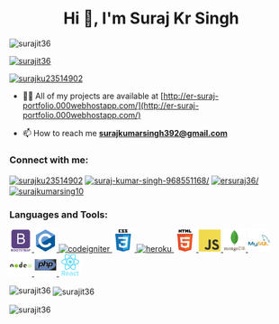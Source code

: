 <h1 align="center">Hi 👋, I'm Suraj Kr Singh</h1>
<p align="left"> <img src="https://komarev.com/ghpvc/?username=surajit36&label=Profile%20views&color=0e75b6&style=flat" alt="surajit36" /> </p>

<p align="left"> <a href="https://github.com/ryo-ma/github-profile-trophy"><img src="https://github-profile-trophy.vercel.app/?username=surajit36" alt="surajit36" /></a> </p>

<p align="left"> <a href="https://twitter.com/surajku23514902" target="blank"><img src="https://img.shields.io/twitter/follow/surajku23514902?logo=twitter&style=for-the-badge" alt="surajku23514902" /></a> </p>

- 👨‍💻 All of my projects are available at [http://er-suraj-portfolio.000webhostapp.com/](http://er-suraj-portfolio.000webhostapp.com/)

- 📫 How to reach me **surajkumarsingh392@gmail.com**

<h3 align="left">Connect with me:</h3>
<p align="left">
<a href="https://twitter.com/surajku23514902" target="blank"><img align="center" src="https://raw.githubusercontent.com/rahuldkjain/github-profile-readme-generator/master/src/images/icons/Social/twitter.svg" alt="surajku23514902" height="30" width="40" /></a>
<a href="https://linkedin.com/in/suraj-kumar-singh-968551168/" target="blank"><img align="center" src="https://raw.githubusercontent.com/rahuldkjain/github-profile-readme-generator/master/src/images/icons/Social/linked-in-alt.svg" alt="suraj-kumar-singh-968551168/" height="30" width="40" /></a>
<a href="https://fb.com/ersuraj36/" target="blank"><img align="center" src="https://raw.githubusercontent.com/rahuldkjain/github-profile-readme-generator/master/src/images/icons/Social/facebook.svg" alt="ersuraj36/" height="30" width="40" /></a>
<a href="https://www.hackerrank.com/surajkumarsing10" target="blank"><img align="center" src="https://raw.githubusercontent.com/rahuldkjain/github-profile-readme-generator/master/src/images/icons/Social/hackerrank.svg" alt="surajkumarsing10" height="30" width="40" /></a>
</p>

<h3 align="left">Languages and Tools:</h3>
<p align="left"> <a href="https://getbootstrap.com" target="_blank"> <img src="https://raw.githubusercontent.com/devicons/devicon/master/icons/bootstrap/bootstrap-plain-wordmark.svg" alt="bootstrap" width="40" height="40"/> </a> <a href="https://www.cprogramming.com/" target="_blank"> <img src="https://raw.githubusercontent.com/devicons/devicon/master/icons/c/c-original.svg" alt="c" width="40" height="40"/> </a> <a href="https://codeigniter.com" target="_blank"> <img src="https://cdn.worldvectorlogo.com/logos/codeigniter.svg" alt="codeigniter" width="40" height="40"/> </a> <a href="https://www.w3schools.com/css/" target="_blank"> <img src="https://raw.githubusercontent.com/devicons/devicon/master/icons/css3/css3-original-wordmark.svg" alt="css3" width="40" height="40"/> </a> <a href="https://heroku.com" target="_blank"> <img src="https://www.vectorlogo.zone/logos/heroku/heroku-icon.svg" alt="heroku" width="40" height="40"/> </a> <a href="https://www.w3.org/html/" target="_blank"> <img src="https://raw.githubusercontent.com/devicons/devicon/master/icons/html5/html5-original-wordmark.svg" alt="html5" width="40" height="40"/> </a> <a href="https://developer.mozilla.org/en-US/docs/Web/JavaScript" target="_blank"> <img src="https://raw.githubusercontent.com/devicons/devicon/master/icons/javascript/javascript-original.svg" alt="javascript" width="40" height="40"/> </a> <a href="https://www.mongodb.com/" target="_blank"> <img src="https://raw.githubusercontent.com/devicons/devicon/master/icons/mongodb/mongodb-original-wordmark.svg" alt="mongodb" width="40" height="40"/> </a> <a href="https://www.mysql.com/" target="_blank"> <img src="https://raw.githubusercontent.com/devicons/devicon/master/icons/mysql/mysql-original-wordmark.svg" alt="mysql" width="40" height="40"/> </a> <a href="https://nodejs.org" target="_blank"> <img src="https://raw.githubusercontent.com/devicons/devicon/master/icons/nodejs/nodejs-original-wordmark.svg" alt="nodejs" width="40" height="40"/> </a> <a href="https://www.php.net" target="_blank"> <img src="https://raw.githubusercontent.com/devicons/devicon/master/icons/php/php-original.svg" alt="php" width="40" height="40"/> </a> <a href="https://reactjs.org/" target="_blank"> <img src="https://raw.githubusercontent.com/devicons/devicon/master/icons/react/react-original-wordmark.svg" alt="react" width="40" height="40"/> </a> </p>

<p><img align="left" src="https://github-readme-stats.vercel.app/api/top-langs?username=surajit36&show_icons=true&locale=en&layout=compact" alt="surajit36" /></p>

<p>&nbsp;<img align="center" src="https://github-readme-stats.vercel.app/api?username=surajit36&show_icons=true&locale=en" alt="surajit36" /></p>

<p><img align="center" src="https://github-readme-streak-stats.herokuapp.com/?user=surajit36&" alt="surajit36" /></p>

